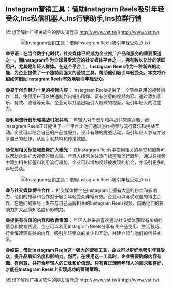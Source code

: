 ## **Instagram营销工具：借助Instagram Reels吸引年轻受众,Ins私信机器人,Ins行销助手,Ins拉群行销**

[😍想了解推广相关软件的朋友请登录 http://www.vst.tw](http://www.vst.tw)

 <center><img src="https://vst.tw/MP4/tuiguang/png/5.png" alt="Instagram营销工具：借助Instagram Reels吸引年轻受众_0.txt"></center>

**😄导语：在当今数字化时代，社交媒体已经成为企业推广产品和服务的重要渠道之一。而Instagram作为全球最受欢迎的社交媒体平台之一，拥有数以亿计的活跃用户，尤其是年轻人群体。在这个平台上，Instagram Reels作为一种新兴的功能，为企业提供了一个独特而强大的营销工具，帮助他们吸引年轻受众。本文将介绍如何借助Instagram Reels有效地吸引年轻受众。**

**😄易于创作魅力十足的视频内容：**
Instagram Reels提供了一个简单易用的视频创作工具，使得用户可以快速制作出短小精悍、富有创意的视频内容。通过添加音乐、特效、滤镜等元素，企业可以打造出吸引人眼球的视频，吸引年轻人的注意力。

**😄利用流行音乐和挑战引发共鸣：**
年轻人对于音乐和挑战非常感兴趣，而Instagram Reels正好提供了一个平台让他们通过创作视频与流行音乐和挑战互动。企业可以结合自己的产品或服务，设计有趣的挑战活动，吸引年轻人参与并分享自己的创作，从而引发共鸣和传播效应。

**😄使用相关标签和趋势扩大曝光：**
在Instagram Reels中使用相关的标签和趋势可以帮助企业扩大视频的曝光率。年轻人经常关注热门标签和流行趋势，通过在视频中添加相关标签和利用流行趋势，企业可以增加视频被发现的机会，并吸引更多的年轻受众。

 <center><img src="https://vst.tw/MP4/tuiguang/png/3.png" alt="Instagram营销工具：借助Instagram Reels吸引年轻受众_0.txt"></center>

**😄与社交媒体博主合作：**
社交媒体博主在Instagram上拥有大量的粉丝和影响力，他们的推荐和合作对于吸引年轻受众非常有效。企业可以与受欢迎的博主合作，在他们的账号上发布与自己品牌相关的Instagram Reels视频，借助他们的影响力扩大品牌知名度和影响力。

**😄提供有价值的内容和教育资源：**
年轻人越来越喜欢通过社交媒体获取有价值的信息和教育资源。企业可以利用Instagram Reels分享有关产品使用、生活技巧、行业解读等有益的内容，吸引年轻受众的关注和互动，并建立起与他们的信任关系。

**😄结语：借助Instagram Reels这一强大的营销工具，企业可以更好地吸引年轻受众，提升品牌知名度和影响力。然而，在使用这一工具时，企业需要确保内容有趣、有创意，并符合年轻人的口味和价值观。只有真正理解年轻人的需求和喜好，才能在Instagram Reels上实现成功的营销策略。**

[😍想了解推广相关软件的朋友请登录 http://www.vst.tw](http://www.vst.tw)



